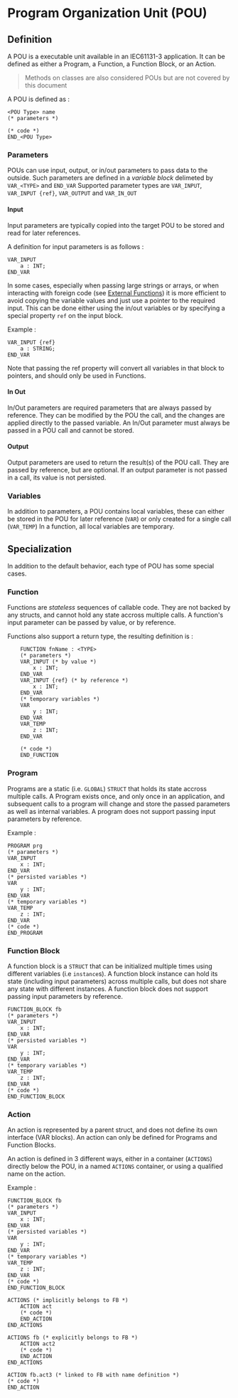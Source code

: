 # Program Organization Unit (POU)

## Definition

A POU is a executable unit available in an IEC61131-3 application.
It can be defined as either a Program, a Function, a Function Block, or an Action.

> Methods on classes are also considered POUs but are not covered by this document

A POU is defined as :

```iecst
<POU Type> name 
(* parameters *)

(* code *)
END_<POU Type>
```

### Parameters

POUs can use input, output, or in/out parameters to pass data to the outside.
Such parameters are defined in a _variable block_  delimeted by `VAR_<TYPE>` and `END_VAR`
Supported parameter types are `VAR_INPUT`, `VAR_INPUT {ref}`, `VAR_OUTPUT` and `VAR_IN_OUT`

#### Input

Input parameters are typically copied into the target POU to be stored and read for later references.

A definition for input parameters is as follows :

```iecst
VAR_INPUT
    a : INT;
END_VAR
```

In some cases, especially when passing large strings or arrays, or when interacting with foreign code (see [External Functions](libraries/external_functions.md)) it is more efficient to avoid copying the variable values and just use a pointer to the required input.
This can be done either using the in/out variables or by specifying a special property `ref` on the input block.

Example :

```iecst
VAR_INPUT {ref}
    a : STRING;
END_VAR
```

Note that passing the ref property will convert all variables in that block to pointers, and should only be used in Functions.

#### In Out

In/Out parameters are required parameters that are always passed by reference.
They can be modified by the POU the call, and the changes are applied directly to the passed variable.
An In/Out parameter must always be passed in a POU call and cannot be stored.

#### Output

Output parameters are used to return the result(s) of the POU call.
They are passed by reference, but are optional.
If an output parameter is not passed in a call, its value is not persisted.

### Variables

In addition to parameters, a POU contains local variables, these can either be stored in the POU for later reference (`VAR`) or only created for a single call (`VAR_TEMP`)
In a function, all local variables are temporary.

## Specialization

In addition to the default behavior, each type of POU has some special cases.

### Function

Functions are _stateless_ sequences of callable code. They are not backed by any structs, and cannot hold any state accross multiple calls.
A function's input parameter can be passed by value, or by reference.

Functions also support a return type, the resulting definition is :

```iecst
    FUNCTION fnName : <TYPE>
    (* parameters *)
    VAR_INPUT (* by value *)
        x : INT;
    END_VAR
    VAR_INPUT {ref} (* by reference *)
        x : INT;
    END_VAR
    (* temporary variables *)
    VAR
        y : INT;
    END_VAR
    VAR_TEMP
        z : INT;
    END_VAR

    (* code *)
    END_FUNCTION
```

### Program

Programs are a static (i.e. `GLOBAL`) `STRUCT` that holds its state accross multiple calls.
A Program exists once, and only once in an application, and subsequent calls to a program will change and store the passed parameters as well as internal variables.
A program does not support passing input parameters by reference.

Example :

```iecst
PROGRAM prg 
(* parameters *)
VAR_INPUT
    x : INT;
END_VAR
(* persisted variables *)
VAR
    y : INT;
END_VAR
(* temporary variables *)
VAR_TEMP
    z : INT;
END_VAR
(* code *)
END_PROGRAM
```

### Function Block

A function block is a `STRUCT` that can be initialized multiple times using different variables (i.e `instance`s).
A function block instance can hold its state (including input parameters) across multiple calls, but does not share any state with different instances.
A function block does not support passing input parameters by reference.

```iecst
FUNCTION_BLOCK fb
(* parameters *)
VAR_INPUT
    x : INT;
END_VAR
(* persisted variables *)
VAR
    y : INT;
END_VAR
(* temporary variables *)
VAR_TEMP
    z : INT;
END_VAR
(* code *)
END_FUNCTION_BLOCK
```

### Action

An action is represented by a parent struct, and does not define its own interface (VAR blocks).
An action can only be defined for Programs and Function Blocks.

An action is defined in 3 different ways, either in a container (`ACTIONS`) directly below the POU, in a named `ACTIONS` container, or using a qualified name on the action.

Example :

```iecst
FUNCTION_BLOCK fb
(* parameters *)
VAR_INPUT
    x : INT;
END_VAR
(* persisted variables *)
VAR
    y : INT;
END_VAR
(* temporary variables *)
VAR_TEMP
    z : INT;
END_VAR
(* code *)
END_FUNCTION_BLOCK

ACTIONS (* implicitly belongs to FB *)
    ACTION act
    (* code *)
    END_ACTION
END_ACTIONS

ACTIONS fb (* explicitly belongs to FB *)
    ACTION act2
    (* code *)
    END_ACTION
END_ACTIONS

ACTION fb.act3 (* linked to FB with name definition *)
(* code *)
END_ACTION
```
